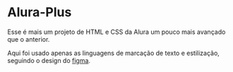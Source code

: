 # Alura-Plus

Esse é mais um projeto de HTML e CSS da Alura um pouco mais avançado que o anterior.

Aqui foi usado apenas as linguagens de marcação de texto e estilização, seguindo o design do <a href="https://www.figma.com/file/tFDVyNuKhrT2G03k2dCstW/Alura-Plus---Layout?node-id=0%3A1">figma</a>.
